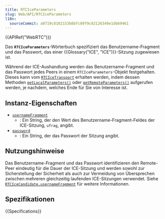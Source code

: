 ```yaml
---
title: RTCIceParameters
slug: Web/API/RTCIceParameters
l10n:
  sourceCommit: a0719c8102153b8bfc89f9c82126349e1db69461
---
```


{{APIRef("WebRTC")}}

Das **`RTCIceParameters`**-Wörterbuch spezifiziert das Benutzername-Fragment und das Passwort, das einer {{Glossary("ICE", "ICE")}}-Sitzung zugewiesen ist.

Während der ICE-Aushandlung werden das Benutzername-Fragment und das Passwort jedes Peers in einem `RTCIceParameters`-Objekt festgehalten. Dieses kann vom [`RTCIceTransport`](/de/docs/Web/API/RTCIceTransport) erhalten werden, indem dessen Methoden [`getLocalParameters()`](/de/docs/Web/API/RTCIceTransport/getLocalParameters) oder [`getRemoteParameters()`](/de/docs/Web/API/RTCIceTransport/getRemoteParameters) aufgerufen werden, je nachdem, welches Ende für Sie von Interesse ist.

## Instanz-Eigenschaften

- [`usernameFragment`](/de/docs/Web/API/RTCIceParameters/usernameFragment)
  - : Ein String, der den Wert des Benutzername-Fragment-Feldes der ICE-Sitzung, `ufrag`, angibt.
- [`password`](/de/docs/Web/API/RTCIceParameters/password)
  - : Ein String, der das Passwort der Sitzung angibt.

## Nutzungshinweise

Das Benutzername-Fragment und das Passwort identifizieren den Remote-Peer eindeutig für die Dauer der ICE-Sitzung und werden sowohl zur Sicherstellung der Sicherheit als auch zur Vermeidung von Übersprechen zwischen mehreren gleichzeitig laufenden ICE-Sitzungen verwendet. Siehe [`RTCIceCandidate.usernameFragment`](/de/docs/Web/API/RTCIceCandidate/usernameFragment) für weitere Informationen.

## Spezifikationen

{{Specifications}}
